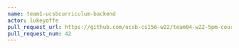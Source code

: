 ```yaml
---
name: team1-ucsbcurriculum-backend
actor: lukeyoffe
pull_request_url: https://github.com/ucsb-cs156-w22/team04-w22-5pm-courses/pull/42
pull_request_num: 42
---
```

